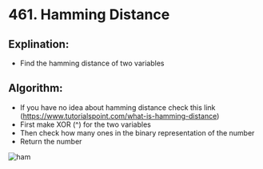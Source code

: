 # 461. Hamming Distance

 ## Explination:
  - Find the hamming distance of two variables 

 ## Algorithm:
  - If you have no idea about hamming distance check this link (https://www.tutorialspoint.com/what-is-hamming-distance)
  - First make XOR (^) for the two variables
  - Then check how many ones in the binary representation of the number 
  - Return the number 
 


![ham](https://user-images.githubusercontent.com/76526170/218141858-9e71627c-53d2-4e83-8887-e9b454e555ab.PNG)
